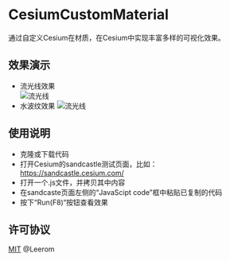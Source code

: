 # CesiumCustomMaterial
通过自定义Cesium在材质，在Cesium中实现丰富多样的可视化效果。 
## 效果演示
* 流光线效果  
![流光线](https://github.com/leerom/CesiumCustomMaterials/blob/main/imgs/flowingLight.gif)  
* 水波纹效果
![流光线](https://github.com/leerom/CesiumCustomMaterials/blob/main/imgs/ripple.gif)  
## 使用说明  
* 克隆或下载代码 
* 打开Cesium的sandcastle测试页面，比如：https://sandcastle.cesium.com/   
* 打开一个.js文件，并拷贝其中内容  
* 在sandcaste页面左侧的“JavaScipt code”框中粘贴已复制的代码
* 按下“Run(F8)“按钮查看效果
## 许可协议
[MIT](https://github.com/leerom/CesiumCustomMaterials/blob/main/LICENSE) @Leerom
